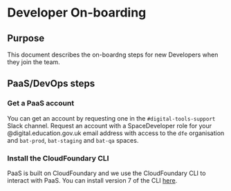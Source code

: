 # Developer On-boarding

## Purpose

This document describes the on-boardng steps for new Developers when they join the team.

## PaaS/DevOps steps

### Get a PaaS account
You can get an account by requesting one in the `#digital-tools-support` Slack channel. Request an account with a SpaceDeveloper role for your @digital.education.gov.uk email address with access to the `dfe` organisation and `bat-prod`, `bat-staging` and `bat-qa` spaces.

### Install the CloudFoundary CLI
PaaS is built on CloudFoundary and we use the CloudFoundary CLI to interact with PaaS. You can install version 7 of the CLI [here](https://github.com/cloudfoundry/cli#downloads).
